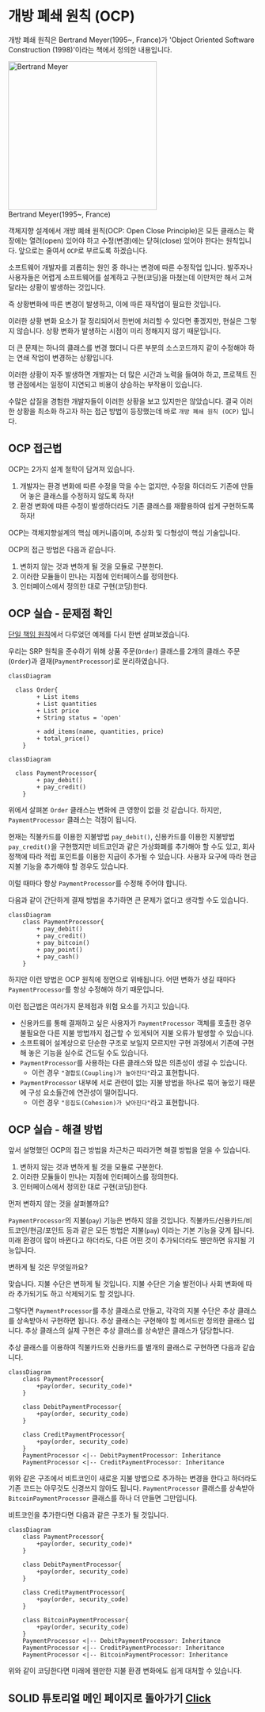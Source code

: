# 개방 폐쇄 원칙 (OCP)

개방 폐쇄 원칙은 Bertrand Meyer(1995~, France)가 'Object Oriented Software Construction (1998)'이라는 책에서 정의한 내용입니다.

<div class="container-fluid" margin="30px">
    <img src="https://upload.wikimedia.org/wikipedia/commons/thumb/4/48/Bertrand_Meyer_recent.jpg/220px-Bertrand_Meyer_recent.jpg" alt="Bertrand Meyer" height="300"/>
    <div>Bertrand Meyer(1995~, France)</div>
</div>

객체지향 설계에서 개방 폐쇄 원칙(OCP: Open Close Principle)은 모든 클래스는 확장에는 열려(open) 있어야 하고 수정(변경)에는 닫혀(close) 있어야 한다는 원칙입니다. 앞으로는 줄여서 `OCP`로 부르도록 하겠습니다.

소프트웨어 개발자를 괴롭히는 원인 중 하나는 변경에 따른 수정작업 입니다. 발주자나 사용자들은 어렵게 소프트웨어를 설계하고 구현(코딩)을 마쳤는데 이만저만 해서 고쳐달라는 상황이 발생하는 것입니다. 

즉 상황변화에 따른 변경이 발생하고, 이에 따른 재작업이 필요한 것입니다.

이러한 상황 변화 요소가 잘 정리되어서 한번에 처리할 수 있다면 좋겠지만, 현실은 그렇지 않습니다. 상황 변화가 발생하는 시점이 미리 정해지지 않기 때문입니다.

더 큰 문제는 하나의 클래스를 변경 했더니 다른 부분의 소스코드까지 같이 수정해야 하는 연쇄 작업이 변경하는 상황입니다.

이러한 상황이 자주 발생하면 개발자는 더 많은 시간과 노력을 들여야 하고, 프로젝트 진행 관점에서는 일정이 지연되고 비용이 상승하는 부작용이 있습니다.

수많은 삽질을 경험한 개발자들이 이러한 상황을 보고 있지만은 않았습니다. 결국 이러한 상황을 최소화 하고자 하는 접근 방법이 등장했는데 바로 `개방 폐쇄 원칙 (OCP)` 입니다. 

## OCP 접근법

OCP는 2가지 설계 철학이 담겨져 있습니다.
1. 개발자는 환경 변화에 따른 수정을 막을 수는 없지만, 수정을 하더라도 기존에 만들어 놓은 클래스를 수정하지 않도록 하자!
2. 환경 변화에 따른 수정이 발생하더라도 기존 클래스를 재활용하여 쉽게 구현하도록 하자!

OCP는 객체지향설계의 핵심 메커니즘이며, 추상화 및 다형성이 핵심 기술입니다.

OCP의 접근 방법은 다음과 같습니다.
1. 변하지 않는 것과 변하게 될 것을 모듈로 구분한다.
2. 이러한 모듈들이 만나는 지점에 인터페이스를 정의한다.
3. 인터페이스에서 정의한 대로 구현(코딩)한다.

## OCP 실습 - 문제점 확인

[단일 책임 원칙](./01_solid-srp.md)에서 다루었던 예제를 다시 한번 살펴보겠습니다.

우리는 SRP 원칙을 준수하기 위해 상품 주문(`Order`) 클래스를 2개의 클래스 주문(`Order`)과 결재(`PaymentProcessor`)로 분리하였습니다.

```mermaid
classDiagram 

  class Order{
        + List items
        + List quantities
        + List price
        + String status = 'open'
        
        + add_items(name, quantities, price)
        + total_price()
    }
```

```mermaid
classDiagram 

  class PaymentProcessor{
        + pay_debit()
        + pay_credit()
    }
```

위에서 살펴본 `Order` 클래스는 변화에 큰 영향이 없을 것 같습니다. 하지만, `PaymentProcessor` 클래스는 걱정이 됩니다. 

현재는 직불카드를 이용한 지불방법 `pay_debit()`, 신용카드를 이용한 지불방법 `pay_credit()`을 구현했지만 비트코인과 같은 가상화폐를 추가해야 할 수도 있고, 회사 정책에 따라 적립 포인트를 이용한 지급이 추가될 수 있습니다. 사용자 요구에 따라 현금 지불 기능을 추가해야 할 경우도 있습니다.

이럴 때마다 항상 `PaymentProcessor`를 수정해 주어야 합니다.

다음과 같이 간단하게 결재 방법을 추가하면 큰 문제가 없다고 생각할 수도 있습니다.

```mermaid
classDiagram 
    class PaymentProcessor{
        + pay_debit()
        + pay_credit()
        + pay_bitcoin()
        + pay_point()
        + pay_cash()
    }
```

하지만 이런 방법은 OCP 원칙에 정면으로 위배됩니다. 어떤 변화가 생길 때마다 `PaymentProcessor`를 항상 수정해야 하기 때문입니다. 

이런 접근법은 여러가지 문제점과 위험 요소를 가지고 있습니다. 

- 신용카드를 통해 결재하고 싶은 사용자가 `PaymentProcessor` 객체를 호출한 경우 불필요한 다른 지불 방법까지 접근할 수 있게되어 지불 오류가 발생할 수 있습니다.
- 소프트웨어 설계상으로 단순한 구조로 보일지 모르지만 구현 과정에서 기존에 구현해 놓은 기능을 실수로 건드릴 수도 있습니다. 
- `PaymentProcessor`를 사용하는 다른 클래스와 많은 의존성이 생길 수 있습니다.
  - 이런 경우 `"결합도(Coupling)가 높아진다"`라고 표현합니다.
- `PaymentProcessor` 내부에 서로 관련이 없는 지불 방법을 하나로 묶어 놓았기 때문에 구성 요소들간에 연관성이 떨어집니다.
  - 이런 경우 `"응집도(Cohesion)가 낮아진다"`라고 표현합니다.

## OCP 실습 - 해결 방법

앞서 설명했던 OCP의 접근 방법을 차근차근 따라가면 해결 방법을 얻을 수 있습니다.
1. 변하지 않는 것과 변하게 될 것을 모듈로 구분한다.
2. 이러한 모듈들이 만나는 지점에 인터페이스를 정의한다.
3. 인터페이스에서 정의한 대로 구현(코딩)한다.

먼저 변하지 않는 것을 살펴볼까요?

`PaymentProcessor`의 지불(`pay`) 기능은 변하지 않을 것입니다. 직불카드/신용카드/비트코인/현금/포인트 등과 같은 모든 방법은 지불(`pay`) 이라는 기본 기능을 갖게 됩니다. 미래 환경이 많이 바뀐다고 하더라도, 다른 어떤 것이 추가되더라도 웬만하면 유지될 기능입니다.

변하게 될 것은 무엇일까요?

맞습니다. 지불 수단은 변하게 될 것입니다. 지불 수단은 기술 발전이나 사회 변화에 따라 추가되기도 하고 삭제되기도 할 것입니다.

그렇다면 `PaymentProcessor`를 추상 클래스로 만들고, 각각의 지불 수단은 추상 클래스를 상속받아서 구현하면 됩니다. 추상 클래스는 구현해야 할 메서드만 정의한 클래스 입니다. 추상 클래스의 실제 구현은 추상 클래스를 상속받은 클래스가 담당합니다.

추상 클래스를 이용하여 직불카드와 신용카드를 별개의 클래스로 구현하면 다음과 같습니다.

```mermaid
classDiagram 
    class PaymentProcessor{
        +pay(order, security_code)*
    }

    class DebitPaymentProcessor{
        +pay(order, security_code)
    }

    class CreditPaymentProcessor{
        +pay(order, security_code)
    }
    PaymentProcessor <|-- DebitPaymentProcessor: Inheritance
    PaymentProcessor <|-- CreditPaymentProcessor: Inheritance
```

위와 같은 구조에서 비트코인이 새로운 지불 방법으로 추가하는 변경을 한다고 하더라도 기존 코드는 아무것도 신경쓰지 않아도 됩니다. `PaymentProcessor` 클래스를 상속받아 `BitcoinPaymentProcessor` 클래스를 하나 더 만들면 그만입니다. 

비트코인을 추가한다면 다음과 같은 구조가 될 것입니다.

```mermaid
classDiagram 
    class PaymentProcessor{
        +pay(order, security_code)*
    }

    class DebitPaymentProcessor{
        +pay(order, security_code)
    }

    class CreditPaymentProcessor{
        +pay(order, security_code)
    }

    class BitcoinPaymentProcessor{
        +pay(order, security_code)
    }
    PaymentProcessor <|-- DebitPaymentProcessor: Inheritance
    PaymentProcessor <|-- CreditPaymentProcessor: Inheritance
    PaymentProcessor <|-- BitcoinPaymentProcessor: Inheritance
```

위와 같이 코딩한다면 미래에 웬만한 지불 환경 변화에도 쉽게 대처할 수 있습니다.


## SOLID 튜토리얼 메인 페이지로 돌아가기 [Click](../README.md)
